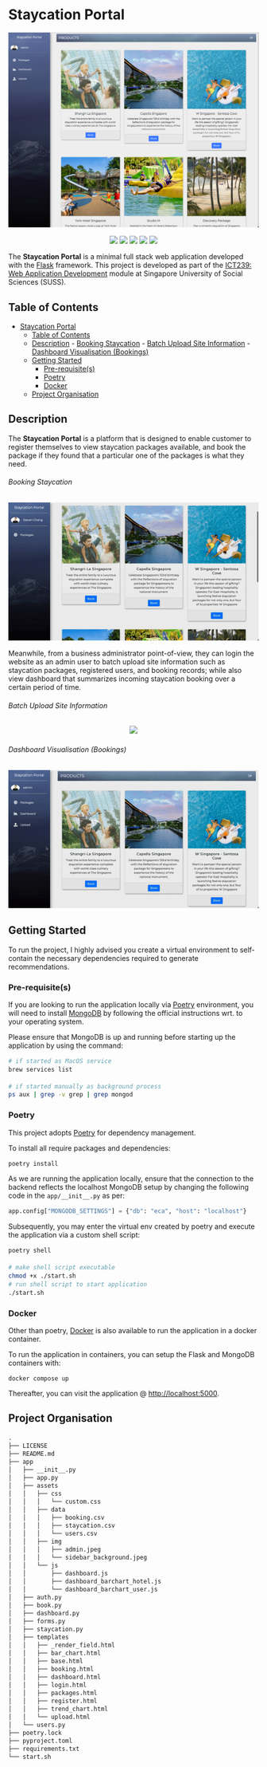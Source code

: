 # Staycation Portal

<p align="center">
  <img src="./misc/portal.png">
</p>

<p align="center">
    <img src="https://www.vectorlogo.zone/logos/pocoo_flask/pocoo_flask-icon.svg">
    <img src="https://www.vectorlogo.zone/logos/w3_html5/w3_html5-icon.svg">
    <img src="https://www.vectorlogo.zone/logos/getbootstrap/getbootstrap-icon.svg">
    <img src="https://www.vectorlogo.zone/logos/javascript/javascript-icon.svg">
    <img src="https://www.vectorlogo.zone/logos/mongodb/mongodb-icon.svg">
</p>

The **Staycation Portal** is a minimal full stack web application developed with the [Flask](https://flask.palletsprojects.com/en/2.1.x/) framework. This project is developed as part of the [ICT239: Web Application Development](https://www.suss.edu.sg/courses/detail/ict239) module at Singapore University of Social Sciences (SUSS).

## Table of Contents
- [Staycation Portal](#staycation-portal)
  - [Table of Contents](#table-of-contents)
  - [Description](#description)
          - [Booking Staycation](#booking-staycation)
          - [Batch Upload Site Information](#batch-upload-site-information)
          - [Dashboard Visualisation (Bookings)](#dashboard-visualisation-bookings)
  - [Getting Started](#getting-started)
    - [Pre-requisite(s)](#pre-requisites)
    - [Poetry](#poetry)
    - [Docker](#docker)
  - [Project Organisation](#project-organisation)

## Description

The **Staycation Portal** is a platform that is designed to enable customer to register themselves to view staycation packages available, and book the package if they found that a particular one of the packages is what they need.

###### Booking Staycation

<p align="center">
  <img src="./misc/booking.gif">
</p>

Meanwhile, from a business administrator point-of-view, they can login the website as an admin user to batch upload site information such as staycation packages, registered users, and booking records; while also view dashboard that summarizes incoming staycation booking over a certain period of time.

###### Batch Upload Site Information

<p align="center">
  <img src="./misc/upload.gif">
</p>

###### Dashboard Visualisation (Bookings)

<p align="center">
  <img src="./misc/dashboard.gif">
</p>

## Getting Started

To run the project, I highly advised you create a virtual environment to self-contain the necessary dependencies required to generate recommendations.

### Pre-requisite(s)

If you are looking to run the application locally via [Poetry](#poetry) environment, you will need to install [MongoDB](https://www.mongodb.com/docs/manual/tutorial/install-mongodb-on-os-x/) by following the official instructions wrt. to your operating system.

Please ensure that MongoDB is up and running before starting up the application by using the command:
```bash
# if started as MacOS service
brew services list

# if started manually as background process
ps aux | grep -v grep | grep mongod
```

### Poetry

This project adopts [Poetry](https://python-poetry.org/) for dependency management.

To install all require packages and dependencies:
```bash
poetry install
```

As we are running the application locally, ensure that the connection to the backend reflects the localhost MongoDB setup by changing the following code in the `app/__init__.py` as per:
```python
app.config["MONGODB_SETTINGS"] = {"db": "eca", "host": "localhost"}
```

Subsequently, you may enter the virtual env created by poetry and execute the application via a custom shell script:
```bash
poetry shell

# make shell script executable
chmod +x ./start.sh
# run shell script to start application
./start.sh
```

### Docker

Other than poetry, [Docker](https://www.docker.com/) is also available to run the application in a docker container.

To run the application in containers, you can setup the Flask and MongoDB containers with:
```docker
docker compose up
```
Thereafter, you can visit the application @ [http://localhost:5000](http://localhost:5000).

## Project Organisation

```
.
├── LICENSE
├── README.md
├── app
│   ├── __init__.py
│   ├── app.py
│   ├── assets
│   │   ├── css
│   │   │   └── custom.css
│   │   ├── data
│   │   │   ├── booking.csv
│   │   │   ├── staycation.csv
│   │   │   └── users.csv
│   │   ├── img
│   │   │   ├── admin.jpeg
│   │   │   └── sidebar_background.jpeg
│   │   └── js
│   │       ├── dashboard.js
│   │       ├── dashboard_barchart_hotel.js
│   │       └── dashboard_barchart_user.js
│   ├── auth.py
│   ├── book.py
│   ├── dashboard.py
│   ├── forms.py
│   ├── staycation.py
│   ├── templates
│   │   ├── _render_field.html
│   │   ├── bar_chart.html
│   │   ├── base.html
│   │   ├── booking.html
│   │   ├── dashboard.html
│   │   ├── login.html
│   │   ├── packages.html
│   │   ├── register.html
│   │   ├── trend_chart.html
│   │   └── upload.html
│   └── users.py
├── poetry.lock
├── pyproject.toml
├── requirements.txt
└── start.sh
```
